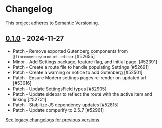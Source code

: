 # Changelog 

This project adheres to [Semantic Versioning](https://semver.org/spec/v2.0.0.html).

## [0.1.0](https://www.npmjs.com/package/@fincommerce/settings-editor/v/0.1.0) - 2024-11-27 

-   Patch - Remove exported Gutenberg components from `@fincommerce/product-editor` [#52655]
-   Minor - Add Settings package, feature flag, and initial page. [#52391]
-   Patch - Create a route file to handle populating Settings [#52691]
-   Patch - Create a warning or notice to add Gutenberg [#52501]
-   Patch - Ensure Modern settings pages re-render on updated url [#53016]
-   Patch - Update SettingsField types [#52905]
-   Patch - Update sidebar to reflect the route with the active item and linking [#52721]
-   Patch - Stabilize JS dependency updates [#52815]
-   Patch - Update dompurify to 2.5.7 [#52961]

[See legacy changelogs for previous versions](https://github.com/dieselfox1/fincommerce/blob/68581955106947918d2b17607a01bdfdf22288a9/packages/js/settings-editor/CHANGELOG.md).
